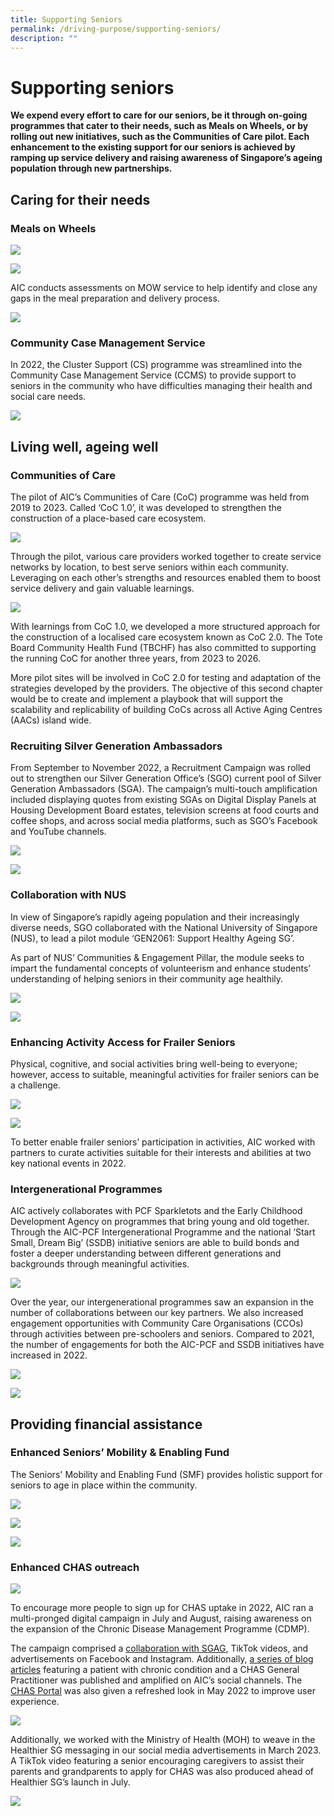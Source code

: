 ```yaml
---
title: Supporting Seniors
permalink: /driving-purpose/supporting-seniors/
description: ""
---
```

# Supporting seniors
**We expend every effort to care for our seniors, be it through on-going programmes that cater to their needs, such as Meals on Wheels, or by rolling out new initiatives, such as the Communities of Care pilot. Each enhancement to the existing support for our seniors is achieved by ramping up service delivery and raising awareness of Singapore’s ageing population through new partnerships.**

## Caring for their needs
### Meals on Wheels

![](/images/meals-on-wheels.png)

![](/images/our-objectives.png)

AIC conducts assessments on MOW service to help identify and close any gaps in the meal preparation and delivery process.

![](/images/6-mow-service-providers.png)

### Community Case Management Service
In 2022, the Cluster Support (CS) programme was streamlined into the Community Case Management Service (CCMS) to provide support to seniors in the community who have difficulties managing their health and social care needs.

![](/images/revised-ccms-model.png)

## Living well, ageing well
### Communities of Care
The pilot of AIC’s Communities of Care (CoC) programme was held from 2019 to 2023. Called ‘CoC 1.0’, it was developed to strengthen the construction of a place-based care ecosystem. 

![](/images/coc-2000-seniors.png)

Through the pilot, various care providers worked together to create service networks by location, to best serve seniors within each community. Leveraging on each other’s strengths and resources enabled them to boost service delivery and gain valuable learnings.

![](/images/video-place-holder.png)

With learnings from CoC 1.0, we developed a more structured approach for the construction of a localised care ecosystem known as CoC 2.0. The Tote Board Community Health Fund (TBCHF) has also committed to supporting the running CoC for another three years, from 2023 to 2026.
 
More pilot sites will be involved in CoC 2.0 for testing and adaptation of the strategies developed by the providers. The objective of this second chapter would be to create and implement a playbook that will support the scalability and replicability of building CoCs across all Active Aging Centres (AACs) island wide.

### Recruiting Silver Generation Ambassadors
From September to November 2022, a Recruitment Campaign was rolled out to strengthen our Silver Generation Office’s (SGO) current pool of Silver Generation Ambassadors (SGA). The campaign’s multi-touch amplification included displaying quotes from existing SGAs on Digital Display Panels at Housing Development Board estates, television screens at food courts and coffee shops, and across social media platforms, such as SGO’s Facebook and YouTube channels.

![](/images/recruitment-campaign-37-million.png)

![](/images/sgo-worked-with-kols.png)

### Collaboration with NUS
In view of Singapore’s rapidly ageing population and their increasingly diverse needs, SGO collaborated with the National University of Singapore (NUS), to lead a pilot module ‘GEN2061: Support Healthy Ageing SG’. 

As part of NUS’ Communities & Engagement Pillar, the module seeks to impart the fundamental concepts of volunteerism and enhance students’ understanding of helping seniors in their community age healthily.

![](/images/sgo-staff-nus-student.png)

![](/images/sgas-60-80-hrs-engagement.png)

### Enhancing Activity Access for Frailer Seniors
Physical, cognitive, and social activities bring well-being to everyone; however, access to suitable, meaningful activities for frailer seniors can be a challenge.

![](/images/enhanced-activity-access-frailer-seniors.png)

![](/images/aug-2022-get-active-celebration-seniors.png)

To better enable frailer seniors’ participation in activities, AIC worked with partners to curate activities suitable for their interests and abilities at two key national events in 2022. 

### Intergenerational Programmes
AIC actively collaborates with PCF Sparkletots and the Early Childhood Development Agency on programmes that bring young and old together. Through the AIC-PCF Intergenerational Programme and the national ‘Start Small, Dream Big’ (SSDB) initiative seniors are able to build bonds and foster a deeper understanding between different generations and backgrounds through meaningful activities.

![](/images/intergenerational-programmes-1.png)

Over the year, our intergenerational programmes saw an expansion in the number of collaborations between our key partners. We also increased engagement opportunities with Community Care Organisations (CCOs) through activities between pre-schoolers and seniors. Compared to 2021, the number of engagements for both the AIC-PCF and SSDB initiatives have increased in 2022.

![](/images/aic-pcf-intergenerational.png)

![](/images/engagements-aic-pcf-ssdb.png)

## Providing financial assistance
### Enhanced Seniors’ Mobility & Enabling Fund
The Seniors' Mobility and Enabling Fund (SMF) provides holistic support for seniors to age in place within the community. 

![](/images/number-gengagements-aic-pcf.png)

![](/images/enhanced-smf-scheme.png)

![](/images/23k-seniors-benefit.png)

### Enhanced CHAS outreach

![](/images/enhanced-chas-outreach.png)

To encourage more people to sign up for CHAS uptake in 2022, AIC ran a multi-pronged digital campaign in July and August, raising awareness on the expansion of the Chronic Disease Management Programme (CDMP). 

The campaign comprised a [collaboration with SGAG](https://www.facebook.com/378167172198277/posts/6168298316518438/), TikTok videos, and advertisements on Facebook and Instagram. Additionally, [a series of blog articles](https://aic-blog.com/chronic-condition-management) featuring a patient with chronic condition and a CHAS General Practitioner was published and amplified on AIC’s social channels. The [CHAS Portal](https://www.chas.sg/) was also given a refreshed look in May 2022 to improve user experience. 

![](/images/2_1-million-people-chas.png)

Additionally, we worked with the Ministry of Health (MOH) to weave in the Healthier SG messaging in our social media advertisements in March 2023. A TikTok video featuring a senior encouraging caregivers to assist their parents and grandparents to apply for CHAS was also produced ahead of Healthier SG’s launch in July.

![](/images/tik-tok.png)